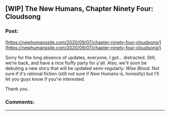 ## [WIP] The New Humans, Chapter Ninety Four: Cloudsong

### Post:

 [https://newhumanssite.com/2020/09/07/chapter-ninety-four-cloudsong/](https://newhumanssite.com/2020/09/07/chapter-ninety-four-cloudsong/) 

Sorry for the long absence of updates, everyone, I got... distracted. Still, we're back, and have a nice fluffy party for y'all. Also, we'll soon be debuting a new story that will be updated semi-regularly: *Wise Blood*. Not sure if it's rational fiction (still not sure if *New Humans* is, honestly) but I'll let you guys know if you're interested.

Thank you.

### Comments:

---

